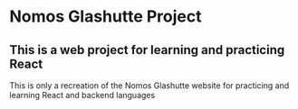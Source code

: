 <h1>Nomos Glashutte Project</h1>

<h2>This is a web project for learning and practicing React</h2>

<p>This is only a recreation of the Nomos Glashutte website for practicing and learning React and backend languages</p>
